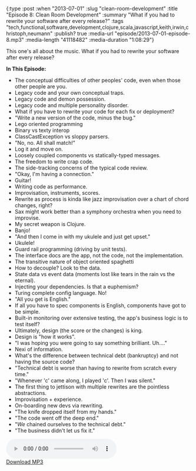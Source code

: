 {:type :post
 :when "2013-07-01"
 :slug "clean-room-development"
 :title "Episode 8: Clean Room Development"
 :summary "What if you had to rewrite your software after every release?"
 :tags "tech,functional,software,development,clojure,scala,javascript,keith,irwin,christoph,neumann"
 :publish? true
 :media-url "episode/2013-07-01-episode-8.mp3"
 :media-length "41118482"
 :media-duration "1:08:29"}

This one's all about the music. What if you had to rewrite your
software after every release?

**In This Episode:**

 - The conceptual difficulties of other peoples' code, even when those
   other people are you.
 - Legacy code and your own conceptual traps.
 - Legacy code and demon possession.
 - Legacy code and multiple personality disorder.
 - What if you have to rewrite your code for each fix or deployment?
 - "Write a new version of the code, minus the bug."
 - Lego oriented programming
 - Binary vs texty interop
 - ClassCastException vs sloppy parsers.
 - "No, no. All shall match!"
 - Log it and move on.
 - Loosely coupled components vs statically-typed messages.
 - The freedom to write crap code.
 - The side-tracking concerns of the typical code review.
 - "Okay, I'm having a connection."
 - Guitar!
 - Writing code as performance.
 - Improvisation, instruments, scores.
 - Rewrite as process is kinda like jazz improvisation over a chart of
   chord changes, right?
 - Sax might work better than a symphony orchestra when you need to
   improvise.
 - My secret weapon is Clojure.
 - Banjo!
 - "And then I come in with my ukulele and just get upset."
 - Ukulele!
 - Guard rail programming (driving by unit tests).
 - The interface docs are the app, not the code, not the
   implementation.
 - The transitive nature of object oriented spaghetti
 - How to decouple? Look to the data.
 - State data vs event data (moments lost like tears in the rain vs
   the eternal).
 - Injecting your dependencies. Is that a euphemism?
 - Turing complete config language. No!
 - "All you get is English."
 - If all you have to spec components is English, components have got
   to be simple.
 - Built-in monitoring over extensive testing, the app's business
   logic is to test itself?
 - Ultimately, design (the score or the changes) is king.
 - Design is "how it works".
 - "I was hoping you were going to say something brilliant. Uh...."
 - Nexi of information.
 - What's the difference between technical debt (bankruptcy) and not
   having the source code?
 - "Technical debt is worse than having to rewrite from scratch every
   time."
 - "Whenever 'c' came along, I played 'c'. Then I was silent."
 - The first thing to jettison with multiple rewrites are the
   pointless abstractions.
 - Improvisation + experience.
 - On-boarding new devs via rewriting.
 - "The knife dropped itself from my hands."
 - "The code went off the deep end."
 - "_We_ chained ourselves to the technical debt."
 - "The business didn't let us fix it."


<div class="audio-wrapper">
  <audio controls>
    <source src="/episode/2013-07-01-episode-8.mp3" type="audio/mpeg"/>
  </audio>
  <div class="audio-download">
    <a href="/episode/2013-07-01-episode-8.mp3">Download MP3</a>
  </div>
</div>
